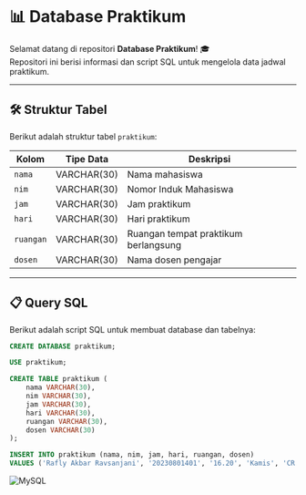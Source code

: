 # 📊 Database Praktikum

Selamat datang di repositori **Database Praktikum**! 🎓  
Repositori ini berisi informasi dan script SQL untuk mengelola data jadwal praktikum.

---

## 🛠 Struktur Tabel

Berikut adalah struktur tabel `praktikum`:

| Kolom    | Tipe Data  | Deskripsi                              |
|----------|------------|----------------------------------------|
| `nama`   | VARCHAR(30)| Nama mahasiswa                        |
| `nim`    | VARCHAR(30)| Nomor Induk Mahasiswa                 |
| `jam`    | VARCHAR(30)| Jam praktikum                         |
| `hari`   | VARCHAR(30)| Hari praktikum                        |
| `ruangan`| VARCHAR(30)| Ruangan tempat praktikum berlangsung  |
| `dosen`  | VARCHAR(30)| Nama dosen pengajar                   |

---

## 📋 Query SQL

Berikut adalah script SQL untuk membuat database dan tabelnya:

```sql
CREATE DATABASE praktikum;

USE praktikum;

CREATE TABLE praktikum (
    nama VARCHAR(30),
    nim VARCHAR(30),
    jam VARCHAR(30),
    hari VARCHAR(30),
    ruangan VARCHAR(30),
    dosen VARCHAR(30)
);

INSERT INTO praktikum (nama, nim, jam, hari, ruangan, dosen)
VALUES ('Rafly Akbar Ravsanjani', '20230801401', '16.20', 'Kamis', 'CR 401', 'RANNY MEILISA , S.Kom., M.Pd.T.');
```

![MySQL](https://img.shields.io/badge/Database-MySQL-blue)
